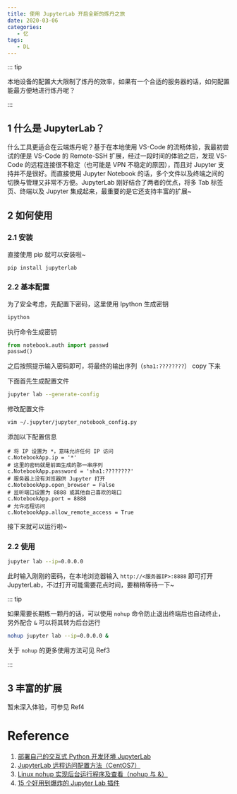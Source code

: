 ```yaml
---
title: 使用 JupyterLab 开启全新的炼丹之旅
date: 2020-03-06
categories:
   - 忆
tags:
   - DL
---
```


::: tip

本地设备的配置大大限制了炼丹的效率，如果有一个合适的服务器的话，如何配置能最方便地进行炼丹呢？

:::

<!-- more -->

## 1 什么是 JupyterLab？

什么工具更适合在云端炼丹呢？基于在本地使用 VS-Code 的流畅体验，我最初尝试的便是 VS-Code 的 Remote-SSH 扩展，经过一段时间的体验之后，发现 VS-Code 的远程连接很不稳定（也可能是 VPN 不稳定的原因），而且对 Jupyter 支持并不是很好。而直接使用 Jupyter Notebook 的话，多个文件以及终端之间的切换与管理又非常不方便。JupyterLab 刚好结合了两者的优点，将多 Tab 标签页、终端以及 Jupyter 集成起来，最重要的是它还支持丰富的扩展~

## 2 如何使用

### 2.1 安装

直接使用 pip 就可以安装啦~

```bash
pip install jupyterlab
```

### 2.2 基本配置

为了安全考虑，先配置下密码，这里使用 Ipython 生成密钥

```bash
ipython
```

执行命令生成密钥

```python
from notebook.auth import passwd
passwd()
```

之后按照提示输入密码即可，将最终的输出序列（`sha1:????????`） copy 下来

下面首先生成配置文件

```bash
jupyter lab --generate-config
```

修改配置文件

```bash
vim ~/.jupyter/jupyter_notebook_config.py
```

添加以下配置信息

```
# 将 IP 设置为 *，意味允许任何 IP 访问
c.NotebookApp.ip = '*'
# 这里的密码就是前面生成的那一串序列
c.NotebookApp.password = 'sha1:????????'
# 服务器上没有浏览器供 Jupyter 打开
c.NotebookApp.open_browser = False
# 监听端口设置为 8888 或其他自己喜欢的端口
c.NotebookApp.port = 8888
# 允许远程访问
c.NotebookApp.allow_remote_access = True
```

接下来就可以运行啦~

### 2.2 使用

```bash
jupyter lab --ip=0.0.0.0
```

此时输入刚刚的密码，在本地浏览器输入 `http://<服务器IP>:8888` 即可打开 JupyterLab，不过打开可能需要花点时间，要稍稍等待一下~

::: tip

如果需要长期练一颗丹的话，可以使用 `nohup` 命令防止退出终端后也自动终止，另外配合 `&` 可以将其转为后台运行

```bash
nohup jupyter lab --ip=0.0.0.0 &
```

关于 `nohup` 的更多使用方法可见 Ref3

:::

## 3 丰富的扩展

暂未深入体验，可参见 Ref4

# Reference

1. [部署自己的交互式 Python 开发环境 JupyterLab](https://tf.wiki/zh/appendix/jupyterlab.html)
2. [JupyterLab 远程访问配置方法（CentOS7）](https://www.cnblogs.com/ratels/p/11387740.html)
3. [Linux nohup 实现后台运行程序及查看（nohup 与 &）](https://www.jb51.net/article/169783.htm)
4. [15 个好用到爆炸的 Jupyter Lab 插件](https://zhuanlan.zhihu.com/p/101070029)
